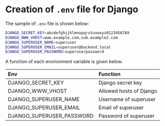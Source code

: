 # Creation of `.env` file for Django
The sample of `.env` file is shown below:

```bash
DJANGO_SECRET_KEY=abcdefghijklmnopqrstuvwxyz0123456789
DJANGO_WWW_VHOST=www.example.com,sub.example2.com
DJANGO_SUPERUSER_NAME=superuser
DJANGO_SUPERUSER_EMAIL=superuser@backend.local
DJANGO_SUPERUSER_PASSWORD=superuserpassword
```

A function of each environment variable is given below.

| Env   | Function |
| :---- | :---- |
| DJANGO_SECRET_KEY | Django secret key |
| DJANGO_WWW_VHOST | Allowed hosts of Django |
| DJANGO_SUPERUSER_NAME | Username of superuser |
| DJANGO_SUPERUSER_EMAIL | Email of superuser |
| DJANGO_SUPERUSER_PASSWORD | Password of superuser |